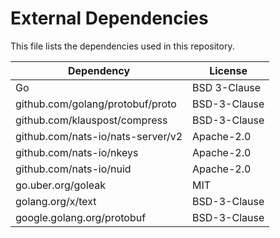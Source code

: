 # External Dependencies

This file lists the dependencies used in this repository.

| Dependency                        | License      |
|-----------------------------------|--------------|
| Go                                | BSD 3-Clause |
| github.com/golang/protobuf/proto  | BSD-3-Clause |
| github.com/klauspost/compress     | BSD-3-Clause |
| github.com/nats-io/nats-server/v2 | Apache-2.0   |
| github.com/nats-io/nkeys          | Apache-2.0   |
| github.com/nats-io/nuid           | Apache-2.0   |
| go.uber.org/goleak                | MIT          |
| golang.org/x/text                 | BSD-3-Clause |
| google.golang.org/protobuf        | BSD-3-Clause |

